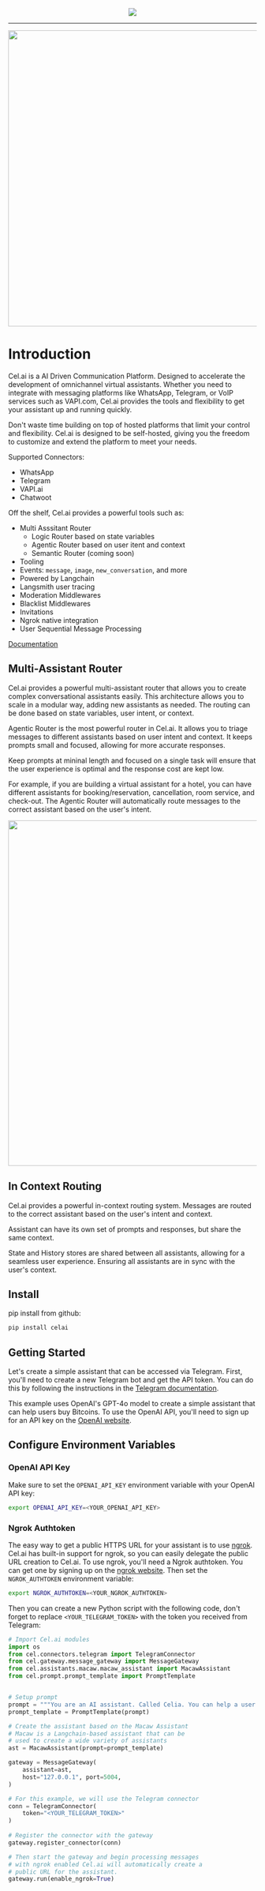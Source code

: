 <!-- A centered logo of celia -->
<!-- <p align="center">
  <img src="https://raw.githubusercontent.com/cel-ai/celai/30b489b21090e3c3f00ffea66d0ae4ac812bd839/cel/assets/celia_logo.png" width="250" />
</p> -->
<div align="center">
    <img src="https://github.com/cel-ai/celai/actions/workflows/python-package.yml/badge.svg">
</div>
<hr>

<p align="center">
  <img src="https://raw.githubusercontent.com/cel-ai/celai/d11d1c81f8193e3de580f6a21376a246fa2d473f/cel/assets/celai_connectors.png" width="600" />
</p>


# Introduction

Cel.ai is a AI Driven Communication Platform. Designed to accelerate the development of omnichannel virtual assistants. Whether you need to integrate with messaging platforms like WhatsApp, Telegram, or VoIP services such as VAPI.com, Cel.ai provides the tools and flexibility to get your assistant up and running quickly.

Don't waste time building on top of hosted platforms that limit your control and flexibility. Cel.ai is designed to be self-hosted, giving you the freedom to customize and extend the platform to meet your needs.

Supported Connectors:
- WhatsApp
- Telegram
- VAPI.ai
- Chatwoot

Off the shelf, Cel.ai provides a powerful tools such as:

- Multi Asssitant Router
  - Logic Router based on state variables
  - Agentic Router based on user itent and context
  - Semantic Router (coming soon)
- Tooling
- Events: `message`, `image`, `new_conversation`, and more
- Powered by Langchain
- Langsmith user tracing
- Moderation Middlewares
- Blacklist Middlewares
- Invitations
- Ngrok native integration
- User Sequential Message Processing

[Documentation](https://cel-ai.github.io/celai/)


## Multi-Assistant Router

Cel.ai provides a powerful multi-assistant router that allows you to create complex conversational assistants easily. This architecture allows you to scale in a modular way, adding new assistants as needed. The routing can be done based on state variables, user intent, or context.

Agentic Router is the most powerful router in Cel.ai. It allows you to triage messages to different assistants based on user intent and context. It keeps prompts small and focused, allowing for more accurate responses.

Keep prompts at mininal length and focused on a single task will ensure that the user experience is optimal and the response cost are kept low.

For example, if you are building a virtual assistant for a hotel, you can have different assistants for booking/reservation, cancellation, room service, and check-out. The Agentic Router will automatically route messages to the correct assistant based on the user's intent.


<p align="center">
  <img src="https://raw.githubusercontent.com/cel-ai/celai/refs/heads/main/cel/assets/celai_router_diagram.png" width="700" />
</p>

## In Context Routing

Cel.ai provides a powerful in-context routing system. Messages are routed to the correct assistant based on the user's intent and context. 

Assistant can have its own set of prompts and responses, but share the same context. 

State and History stores are shared between all assistants, allowing for a seamless user experience. Ensuring all assistants are in sync with the user's context.


## Install

pip install from github:
```bash
pip install celai
```
## Getting Started

Let's create a simple assistant that can be accessed via Telegram. First, you'll need to create a new Telegram bot and get the API token. You can do this by following the instructions in the [Telegram documentation](https://core.telegram.org/bots#6-botfather).

This example uses OpenAI's GPT-4o model to create a simple assistant that can help users buy Bitcoins. To use the OpenAI API, you'll need to sign up for an API key on the [OpenAI website](https://platform.openai.com/). 

## Configure Environment Variables

### OpenAI API Key

Make sure to set the `OPENAI_API_KEY` environment variable with your OpenAI API key:

```bash
export OPENAI_API_KEY=<YOUR_OPENAI_API_KEY>
```

### Ngrok Authtoken

The easy way to get a public HTTPS URL for your assistant is to use [ngrok](https://ngrok.com/). Cel.ai has built-in support for ngrok, so you can easily delegate the public URL creation to Cel.ai. To use ngrok, you'll need a Ngrok authtoken. You can get one by signing up on the [ngrok website](https://ngrok.com/). Then set the `NGROK_AUTHTOKEN` environment variable:

```bash
export NGROK_AUTHTOKEN=<YOUR_NGROK_AUTHTOKEN>
```

Then you can create a new Python script with the following code, don't forget to
replace `<YOUR_TELEGRAM_TOKEN>` with the token you received from Telegram:

```python
# Import Cel.ai modules
import os
from cel.connectors.telegram import TelegramConnector
from cel.gateway.message_gateway import MessageGateway
from cel.assistants.macaw.macaw_assistant import MacawAssistant
from cel.prompt.prompt_template import PromptTemplate


# Setup prompt
prompt = """You are an AI assistant. Called Celia. You can help a user to buy Bitcoins."""
prompt_template = PromptTemplate(prompt)

# Create the assistant based on the Macaw Assistant
# Macaw is a Langchain-based assistant that can be 
# used to create a wide variety of assistants
ast = MacawAssistant(prompt=prompt_template)

gateway = MessageGateway(
    assistant=ast,
    host="127.0.0.1", port=5004,
)

# For this example, we will use the Telegram connector
conn = TelegramConnector(
    token="<YOUR_TELEGRAM_TOKEN>"
)
                          
# Register the connector with the gateway
gateway.register_connector(conn)

# Then start the gateway and begin processing messages
# with ngrok enabled Cel.ai will automatically create a 
# public URL for the assistant.
gateway.run(enable_ngrok=True)
```
